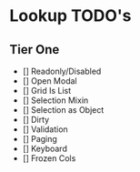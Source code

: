 # Lookup TODO's

## Tier One

- [] Readonly/Disabled
- [] Open Modal
- [] Grid Is List
- [] Selection Mixin
- [] Selection as Object
- [] Dirty
- [] Validation
- [] Paging
- [] Keyboard
- [] Frozen Cols
